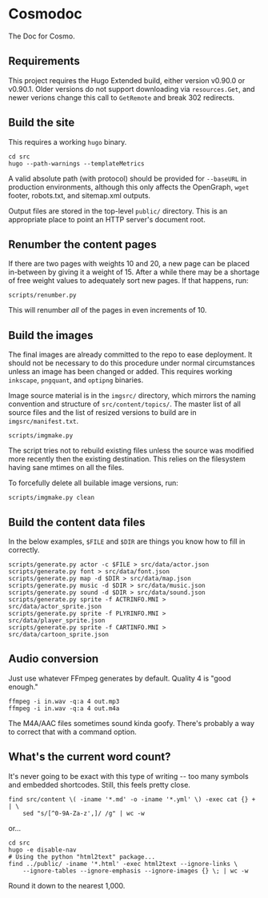 # Cosmodoc

The Doc for Cosmo.

## Requirements

This project requires the Hugo Extended build, either version v0.90.0 or v0.90.1. Older versions do not support downloading via `resources.Get`, and newer verions change this call to `GetRemote` and break 302 redirects.

## Build the site

This requires a working `hugo` binary.

    cd src
    hugo --path-warnings --templateMetrics

A valid absolute path (with protocol) should be provided for `--baseURL` in production environments, although this only affects the OpenGraph, `wget` footer, robots.txt, and sitemap.xml outputs.

Output files are stored in the top-level `public/` directory. This is an appropriate place to point an HTTP server's document root.

## Renumber the content pages

If there are two pages with weights 10 and 20, a new page can be placed in-between by giving it a weight of 15. After a while there may be a shortage of free weight values to adequately sort new pages. If that happens, run:

    scripts/renumber.py

This will renumber _all_ of the pages in even increments of 10.

## Build the images

The final images are already committed to the repo to ease deployment. It should not be necessary to do this procedure under normal circumstances unless an image has been changed or added. This requires working `inkscape`, `pngquant`, and `optipng` binaries.

Image source material is in the `imgsrc/` directory, which mirrors the naming convention and structure of `src/content/topics/`. The master list of all source files and the list of resized versions to build are in `imgsrc/manifest.txt`.

    scripts/imgmake.py

The script tries not to rebuild existing files unless the source was modified more recently then the existing destination. This relies on the filesystem having sane mtimes on all the files.

To forcefully delete all builable image versions, run:

    scripts/imgmake.py clean

## Build the content data files

In the below examples, `$FILE` and `$DIR` are things you know how to fill in correctly.

    scripts/generate.py actor -c $FILE > src/data/actor.json
    scripts/generate.py font > src/data/font.json
    scripts/generate.py map -d $DIR > src/data/map.json
    scripts/generate.py music -d $DIR > src/data/music.json
    scripts/generate.py sound -d $DIR > src/data/sound.json
    scripts/generate.py sprite -f ACTRINFO.MNI > src/data/actor_sprite.json
    scripts/generate.py sprite -f PLYRINFO.MNI > src/data/player_sprite.json
    scripts/generate.py sprite -f CARTINFO.MNI > src/data/cartoon_sprite.json

## Audio conversion

Just use whatever FFmpeg generates by default. Quality 4 is "good enough."

    ffmpeg -i in.wav -q:a 4 out.mp3
    ffmpeg -i in.wav -q:a 4 out.m4a

The M4A/AAC files sometimes sound kinda goofy. There's probably a way to correct that with a command option.

## What's the current word count?

It's never going to be exact with this type of writing -- too many symbols and embedded shortcodes. Still, this feels pretty close.

    find src/content \( -iname '*.md' -o -iname '*.yml' \) -exec cat {} + | \
        sed "s/[^0-9A-Za-z',]/ /g" | wc -w

or...

    cd src
    hugo -e disable-nav
    # Using the python "html2text" package...
    find ../public/ -iname '*.html' -exec html2text --ignore-links \
        --ignore-tables --ignore-emphasis --ignore-images {} \; | wc -w

Round it down to the nearest 1,000.

